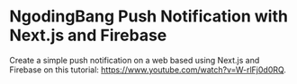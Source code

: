 # NgodingBang Push Notification with Next.js and Firebase

Create a simple push notification on a web based using Next.js and Firebase on this tutorial: https://www.youtube.com/watch?v=W-rlFj0d0RQ.
